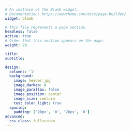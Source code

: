 ```yaml
---
# An instance of the Blank widget.
# Documentation: https://wowchemy.com/docs/page-builder/
widget: blank

# This file represents a page section.
headless: false
active: true
# Order that this section appears on the page.
weight: 20

title:
subtitle:

design:
  columns: '1'
  background:
    image: header.jpg
    image_darken: 0
    image_parallax: false
    image_position: center
    image_size: contain
    text_color_light: true
  spacing:
    padding: ['20px', '0', '20px', '0']
advanced:
  css_class: fullscreen
---
```

